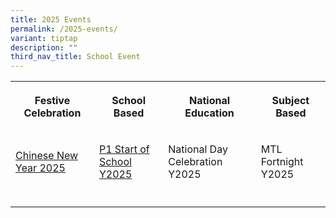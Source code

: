 ```yaml
---
title: 2025 Events
permalink: /2025-events/
variant: tiptap
description: ""
third_nav_title: School Event
---
```

<table style="minWidth: 100px">
<colgroup>
<col>
<col>
<col>
<col>
</colgroup>
<tbody>
<tr>
<th rowspan="1" colspan="1">
<p><strong>Festive Celebration</strong>
</p>
</th>
<th rowspan="1" colspan="1">
<p><strong>School Based</strong>
</p>
</th>
<th rowspan="1" colspan="1">
<p><strong>National Education</strong>
</p>
</th>
<th rowspan="1" colspan="1">
<p><strong>Subject Based</strong>
</p>
</th>
</tr>
<tr>
<td rowspan="1" colspan="1">
<p><a href="https://flic.kr/s/aHBqjC4eBE" rel="noopener nofollow" target="_blank">Chinese New Year 2025</a>
</p>
</td>
<td rowspan="1" colspan="1">
<p><a href="https://flic.kr/s/aHBqjC4f29" rel="noopener nofollow" target="_blank">P1 Start of School Y2025</a>
</p>
</td>
<td rowspan="1" colspan="1">
<p>National Day Celebration Y2025</p>
</td>
<td rowspan="1" colspan="1">
<p>MTL Fortnight Y2025</p>
</td>
</tr>
<tr>
<td rowspan="1" colspan="1">
<p></p>
</td>
<td rowspan="1" colspan="1">
<p></p>
</td>
<td rowspan="1" colspan="1">
<p></p>
</td>
<td rowspan="1" colspan="1">
<p></p>
</td>
</tr>
</tbody>
</table>
<p></p>